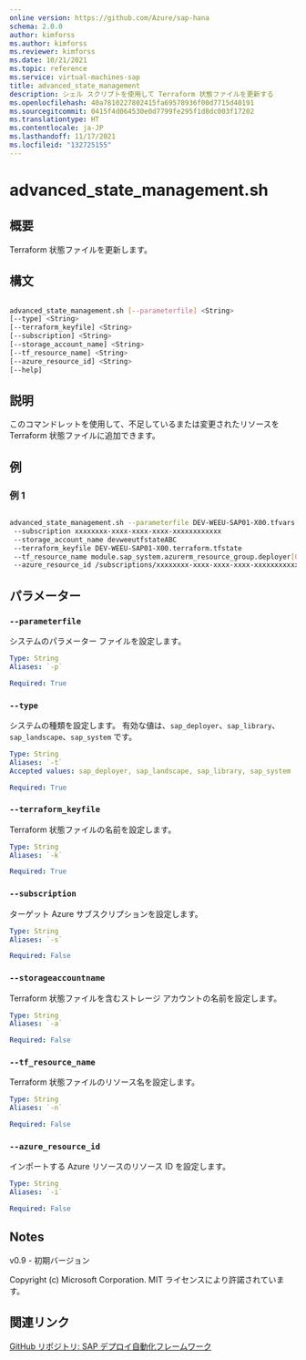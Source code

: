```yaml
---
online version: https://github.com/Azure/sap-hana
schema: 2.0.0
author: kimforss
ms.author: kimforss
ms.reviewer: kimforss
ms.date: 10/21/2021
ms.topic: reference
ms.service: virtual-machines-sap
title: advanced_state_management
description: シェル スクリプトを使用して Terraform 状態ファイルを更新する
ms.openlocfilehash: 40a7810227802415fa69578936f00d7715d40191
ms.sourcegitcommit: 0415f4d064530e0d7799fe295f1d8dc003f17202
ms.translationtype: HT
ms.contentlocale: ja-JP
ms.lasthandoff: 11/17/2021
ms.locfileid: "132725155"
---
```

# <a name="advanced_state_managementsh"></a>advanced_state_management.sh

## <a name="synopsis"></a>概要
Terraform 状態ファイルを更新します。

## <a name="syntax"></a>構文

```bash

advanced_state_management.sh [--parameterfile] <String> 
[--type] <String> 
[--terraform_keyfile] <String>
[--subscription] <String> 
[--storage_account_name] <String> 
[--tf_resource_name] <String>
[--azure_resource_id] <String> 
[--help]
```

## <a name="description"></a>説明
このコマンドレットを使用して、不足しているまたは変更されたリソースを Terraform 状態ファイルに追加できます。

## <a name="examples"></a>例

### <a name="example-1"></a>例 1

```bash

advanced_state_management.sh --parameterfile DEV-WEEU-SAP01-X00.tfvars --type sap_system
 --subscription xxxxxxxx-xxxx-xxxx-xxxx-xxxxxxxxxxxx 
 --storage_account_name devweeutfstateABC 
 --terraform_keyfile DEV-WEEU-SAP01-X00.terraform.tfstate 
 --tf_resource_name module.sap_system.azurerm_resource_group.deployer[0] 
 --azure_resource_id /subscriptions/xxxxxxxx-xxxx-xxxx-xxxx-xxxxxxxxxxxx/resourceGroups/DEV-WEEU-SAP01-X00
```

## <a name="parameters"></a>パラメーター

### `--parameterfile`
システムのパラメーター ファイルを設定します。

```yaml
Type: String
Aliases: `-p`

Required: True
```

### `--type`
システムの種類を設定します。 有効な値は、`sap_deployer`、`sap_library`、`sap_landscape`、`sap_system` です。

```yaml
Type: String
Aliases: `-t`
Accepted values: sap_deployer, sap_landscape, sap_library, sap_system

Required: True
```

### `--terraform_keyfile`
Terraform 状態ファイルの名前を設定します。

```yaml
Type: String
Aliases: `-k`

Required: True
```

### `--subscription`
ターゲット Azure サブスクリプションを設定します。

```yaml
Type: String
Aliases: `-s`

Required: False
```

### `--storageaccountname`
Terraform 状態ファイルを含むストレージ アカウントの名前を設定します。

```yaml
Type: String
Aliases: `-a`

Required: False
```

### `--tf_resource_name`
Terraform 状態ファイルのリソース名を設定します。

```yaml
Type: String
Aliases: `-n`

Required: False
```

### `--azure_resource_id`
インポートする Azure リソースのリソース ID を設定します。

```yaml
Type: String
Aliases: `-i`

Required: False
```

## <a name="notes"></a>Notes
v0.9 - 初期バージョン


Copyright (c) Microsoft Corporation.
MIT ライセンスにより許諾されています。

## <a name="related-links"></a>関連リンク

[GitHub リポジトリ: SAP デプロイ自動化フレームワーク](https://github.com/Azure/sap-hana)
